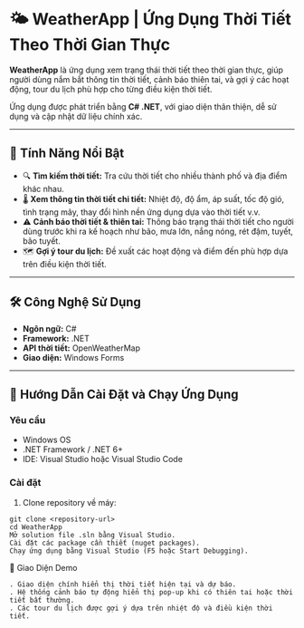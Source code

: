 # 🌤️ WeatherApp | Ứng Dụng Thời Tiết Theo Thời Gian Thực

**WeatherApp** là ứng dụng xem trạng thái thời tiết theo thời gian thực, giúp người dùng nắm bắt thông tin thời tiết, cảnh báo thiên tai, và gợi ý các hoạt động, tour du lịch phù hợp cho từng điều kiện thời tiết.

Ứng dụng được phát triển bằng **C# .NET**, với giao diện thân thiện, dễ sử dụng và cập nhật dữ liệu chính xác.

---

## 🌟 Tính Năng Nổi Bật
- 🔍 **Tìm kiếm thời tiết:** Tra cứu thời tiết cho nhiều thành phố và địa điểm khác nhau.  
- 🌡️ **Xem thông tin thời tiết chi tiết:** Nhiệt độ, độ ẩm, áp suất, tốc độ gió, tình trạng mây, thay đổi hình nền ứng dụng dựa vào thời tiết  v.v.  
- ⚠️ **Cảnh báo thời tiết & thiên tai:** Thông báo trạng thái thời tiết cho người dùng trước khi ra kế hoạch như bão, mưa lớn, nắng nóng, rét đậm, tuyết, bão tuyết.  
- 🗺️ **Gợi ý tour du lịch:** Đề xuất các hoạt động và điểm đến phù hợp dựa trên điều kiện thời tiết.  

---

## 🛠️ Công Nghệ Sử Dụng
- **Ngôn ngữ:** C#  
- **Framework:** .NET  
- **API thời tiết:** OpenWeatherMap
- **Giao diện:** Windows Forms

---

## 🚀 Hướng Dẫn Cài Đặt và Chạy Ứng Dụng

### Yêu cầu
- Windows OS  
- .NET Framework / .NET 6+  
- IDE: Visual Studio hoặc Visual Studio Code  

### Cài đặt
1. Clone repository về máy:
```
git clone <repository-url>
cd WeatherApp
Mở solution file .sln bằng Visual Studio.
Cài đặt các package cần thiết (nuget packages).
Chạy ứng dụng bằng Visual Studio (F5 hoặc Start Debugging).
```

👤 Giao Diện Demo
```
. Giao diện chính hiển thị thời tiết hiện tại và dự báo.
. Hệ thống cảnh báo tự động hiển thị pop-up khi có thiên tai hoặc thời tiết bất thường.
. Các tour du lịch được gợi ý dựa trên nhiệt độ và điều kiện thời tiết.
```
